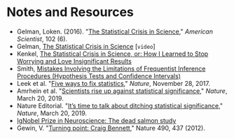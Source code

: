 # Notes and Resources

- Gelman, Loken. (2016). "[The Statistical Crisis in Science]()," *American Scientist*, 102 (6). 
- Gelman, [The Statistical Crisis in Science](https://www.youtube.com/watch?v=KS3yPw91iC0) [`video`]
- Kenkel, [The Statistical Crisis in Science, or: How I Learned to Stop Worrying and Love Insignificant Results](http://bkenkel.com/psci8357/notes/03-crisis.html)
- Smith, [Mistakes Involving the Limitations of Frequentist Inference Procedures (Hypothesis Tests and Confidence Intervals)](https://web.ma.utexas.edu/users/mks/statmistakes/mistakesHypTestandCI.html)
- Leek et al. "[Five ways to fix statistics](https://www.nature.com/articles/d41586-017-07522-z)," *Nature*, November 28, 2017.
- Amrhein et al. "[Scientists rise up against statistical significance](https://www.nature.com/articles/d41586-019-00857-9)," *Nature*, March 20, 2019.
- Nature Editorial. "[It’s time to talk about ditching statistical significance](https://www.nature.com/articles/d41586-019-00874-8)," *Nature*, March 20, 2019.
- [IgNobel Prize in Neuroscience: The dead salmon study](https://blogs.scientificamerican.com/scicurious-brain/ignobel-prize-in-neuroscience-the-dead-salmon-study/)
- Gewin, V. "[Turning point: Craig Bennett](https://www.nature.com/articles/nj7420-437a)," Nature 490, 437 (2012).
